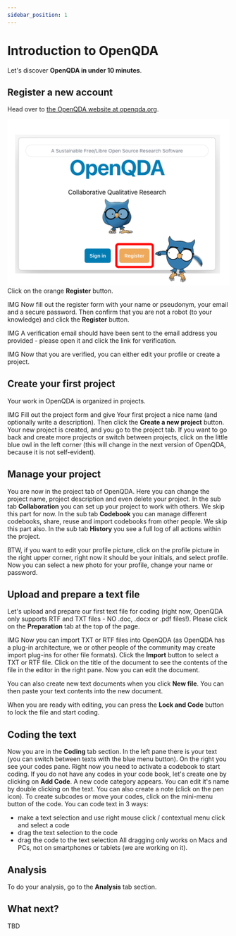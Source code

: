 ```yaml
---
sidebar_position: 1
---
```


# Introduction to OpenQDA

Let's discover **OpenQDA in under 10 minutes**.

## Register a new account

Head over to [the OpenQDA website at openqda.org](https://openqda.org).

![Register to OpenQDA](/static/img/register_96dpi.PNG "Register Button")
Click on the orange **Register** button.

IMG
Now fill out the register form with your name or pseudonym, your email and a secure password.
Then confirm that you are not a robot (to your knowledge) and click the **Register** button.

IMG
A verification email should have been sent to the email address you provided - please open it and click the link for verification.

IMG
Now that you are verified, you can either edit your profile or create a project.

## Create your first project

Your work in OpenQDA is organized in projects.

IMG
Fill out the project form and give Your first project a nice name (and optionally write a description).
Then click the **Create a new project** button.
Your new project is created, and you go to the project tab. If you want to go back and create more projects or switch between projects, click on the little blue owl in the left corner (this will change in the next version of OpenQDA, because it is not self-evident).

## Manage your project 

You are now in the project tab of OpenQDA. Here you can change the project name, project description and even delete your project.
In the sub tab **Collaboration** you can set up your project to work with others. We skip this part for now.
In the sub tab **Codebook** you can manage different codebooks, share, reuse and import codebooks from other people. We skip this part also.
In the sub tab **History** you see a full log of all actions within the project.

BTW, if you want to edit your profile picture, click on the profile picture in the right upper corner, right now it should be your initials, and select profile. Now you can select a new photo for your profile, change your name or password.

## Upload and prepare a text file

Let's upload and prepare our first text file for coding (right now, OpenQDA only supports RTF and TXT files - NO .doc, .docx or .pdf files!).
Please click on the **Preparation** tab at the top of the page.

IMG
Now you can import TXT or RTF files into OpenQDA (as OpenQDA has a plug-in architecture, we or other people of the community may create import plug-ins for other file formats).
Click the **Import** button to select a TXT or RTF file. Click on the title of the document to see the contents of the file in the editor in the right pane. Now you can edit the document.

You can also create new text documents when you click **New file**. You can then paste your text contents into the new document.

When you are ready with editing, you can press the **Lock and Code** button to lock the file and start coding.

## Coding the text

Now you are in the **Coding** tab section.
In the left pane there is your text (you can switch between texts with the blue menu button).
On the right you see your codes pane. Right now you need to activate a codebook to start coding.
If you do not have any codes in your code book, let's create one by clicking on **Add Code**.
A new code category appears. You can edit it's name by double clicking on the text. 
You can also create a note (click on the pen icon).
To create subcodes or move your codes, click on the mini-menu button of the code.
You can code text in 3 ways:
- make a text selection and use right mouse click / contextual menu click and select a code
- drag the text selection to the code
- drag the code to the text selection
All dragging only works on Macs and PCs, not on smartphones or tablets (we are working on it).

## Analysis

To do your analysis, go to the **Analysis** tab section.

## What next?

TBD
